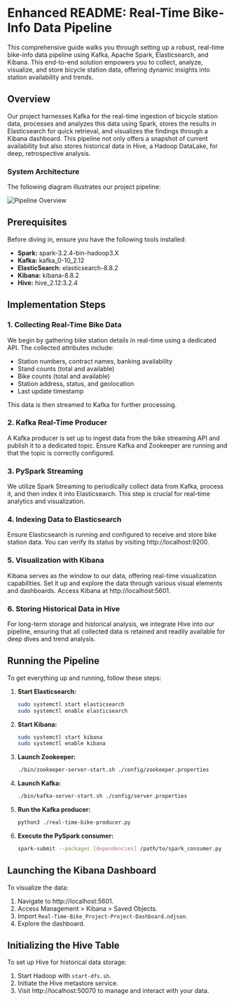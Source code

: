 # Enhanced README: Real-Time Bike-Info Data Pipeline

This comprehensive guide walks you through setting up a robust, real-time bike-info data pipeline using Kafka, Apache Spark, Elasticsearch, and Kibana. This end-to-end solution empowers you to collect, analyze, visualize, and store bicycle station data, offering dynamic insights into station availability and trends.

## Overview

Our project harnesses Kafka for the real-time ingestion of bicycle station data, processes and analyzes this data using Spark, stores the results in Elasticsearch for quick retrieval, and visualizes the findings through a Kibana dashboard. This pipeline not only offers a snapshot of current availability but also stores historical data in Hive, a Hadoop DataLake, for deep, retrospective analysis.

### System Architecture

The following diagram illustrates our project pipeline:

![Pipeline Overview](https://github.com/Houssem-Ben-Salem/Real-time-bike-data-collection/assets/93081419/a5427cd0-9f6b-4ebe-a9fe-b64898b97f35)

## Prerequisites

Before diving in, ensure you have the following tools installed:

- **Spark:** spark-3.2.4-bin-hadoop3.X
- **Kafka:** kafka_0-10_2.12
- **ElasticSearch:** elasticsearch-8.8.2
- **Kibana:** kibana-8.8.2
- **Hive:** hive_2.12:3.2.4

## Implementation Steps

### 1. Collecting Real-Time Bike Data

We begin by gathering bike station details in real-time using a dedicated API. The collected attributes include:

- Station numbers, contract names, banking availability
- Stand counts (total and available)
- Bike counts (total and available)
- Station address, status, and geolocation
- Last update timestamp

This data is then streamed to Kafka for further processing.

### 2. Kafka Real-Time Producer

A Kafka producer is set up to ingest data from the bike streaming API and publish it to a dedicated topic. Ensure Kafka and Zookeeper are running and that the topic is correctly configured.

### 3. PySpark Streaming

We utilize Spark Streaming to periodically collect data from Kafka, process it, and then index it into Elasticsearch. This step is crucial for real-time analytics and visualization.

### 4. Indexing Data to Elasticsearch

Ensure Elasticsearch is running and configured to receive and store bike station data. You can verify its status by visiting http://localhost:9200.

### 5. Visualization with Kibana

Kibana serves as the window to our data, offering real-time visualization capabilities. Set it up and explore the data through various visual elements and dashboards. Access Kibana at http://localhost:5601.

### 6. Storing Historical Data in Hive

For long-term storage and historical analysis, we integrate Hive into our pipeline, ensuring that all collected data is retained and readily available for deep dives and trend analysis.

## Running the Pipeline

To get everything up and running, follow these steps:

1. **Start Elasticsearch:**
   ```bash
   sudo systemctl start elasticsearch
   sudo systemctl enable elasticsearch
   ```

2. **Start Kibana:**
   ```bash
   sudo systemctl start kibana
   sudo systemctl enable kibana
   ```

3. **Launch Zookeeper:**
   ```bash
   ./bin/zookeeper-server-start.sh ./config/zookeeper.properties
   ```

4. **Launch Kafka:**
   ```bash
   ./bin/kafka-server-start.sh ./config/server.properties
   ```

5. **Run the Kafka producer:**
   ```bash
   python3 ./real-time-bike-producer.py
   ```

6. **Execute the PySpark consumer:**
   ```bash
   spark-submit --packages [dependencies] /path/to/spark_consumer.py
   ```

## Launching the Kibana Dashboard

To visualize the data:

1. Navigate to http://localhost:5601.
2. Access Management > Kibana > Saved Objects.
3. Import `Real-Time-Bike_Project-Project-Dashboard.ndjson`.
4. Explore the dashboard.

## Initializing the Hive Table

To set up Hive for historical data storage:

1. Start Hadoop with `start-dfs.sh`.
2. Initiate the Hive metastore service.
3. Visit http://localhost:50070 to manage and interact with your data.
